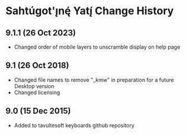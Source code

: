 Sahtúgot'ı̨nę́ Yatı̨́ Change History
============================
9.1.1 (26 Oct 2023)
-----------------
* Changed order of mobile layers to unscramble display on help page

9.1 (26 Oct 2018)
-----------------
* Changed file names to remove "_kmw" in preparation for a future Desktop version
* Changed licensing

9.0 (15 Dec 2015)
-----------------

* Added to tavultesoft keyboards github repository

